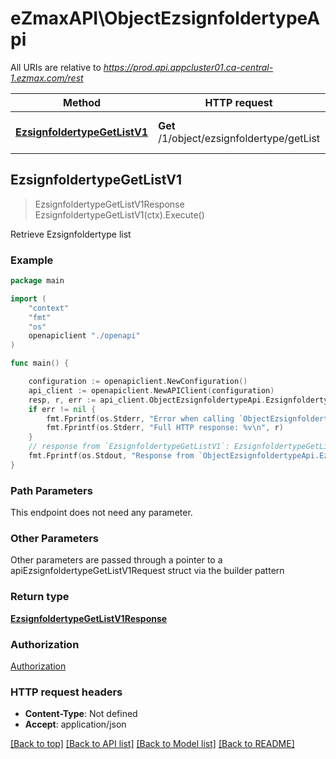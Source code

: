 # eZmaxAPI\ObjectEzsignfoldertypeApi

All URIs are relative to *https://prod.api.appcluster01.ca-central-1.ezmax.com/rest*

Method | HTTP request | Description
------------- | ------------- | -------------
[**EzsignfoldertypeGetListV1**](ObjectEzsignfoldertypeApi.md#EzsignfoldertypeGetListV1) | **Get** /1/object/ezsignfoldertype/getList | Retrieve Ezsignfoldertype list



## EzsignfoldertypeGetListV1

> EzsignfoldertypeGetListV1Response EzsignfoldertypeGetListV1(ctx).Execute()

Retrieve Ezsignfoldertype list



### Example

```go
package main

import (
    "context"
    "fmt"
    "os"
    openapiclient "./openapi"
)

func main() {

    configuration := openapiclient.NewConfiguration()
    api_client := openapiclient.NewAPIClient(configuration)
    resp, r, err := api_client.ObjectEzsignfoldertypeApi.EzsignfoldertypeGetListV1(context.Background()).Execute()
    if err != nil {
        fmt.Fprintf(os.Stderr, "Error when calling `ObjectEzsignfoldertypeApi.EzsignfoldertypeGetListV1``: %v\n", err)
        fmt.Fprintf(os.Stderr, "Full HTTP response: %v\n", r)
    }
    // response from `EzsignfoldertypeGetListV1`: EzsignfoldertypeGetListV1Response
    fmt.Fprintf(os.Stdout, "Response from `ObjectEzsignfoldertypeApi.EzsignfoldertypeGetListV1`: %v\n", resp)
}
```

### Path Parameters

This endpoint does not need any parameter.

### Other Parameters

Other parameters are passed through a pointer to a apiEzsignfoldertypeGetListV1Request struct via the builder pattern


### Return type

[**EzsignfoldertypeGetListV1Response**](EzsignfoldertypeGetListV1Response.md)

### Authorization

[Authorization](../README.md#Authorization)

### HTTP request headers

- **Content-Type**: Not defined
- **Accept**: application/json

[[Back to top]](#) [[Back to API list]](../README.md#documentation-for-api-endpoints)
[[Back to Model list]](../README.md#documentation-for-models)
[[Back to README]](../README.md)


